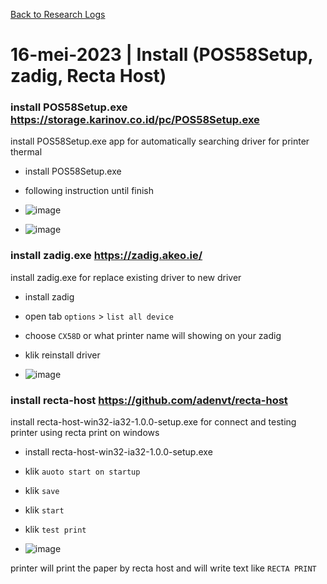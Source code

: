 [Back to Research Logs](https://github.com/denitiawan/research-electron-react-boilerplate-printthermal/blob/main/research-logs.md)

# 16-mei-2023 | Install (POS58Setup, zadig,  Recta Host)

### install POS58Setup.exe https://storage.karinov.co.id/pc/POS58Setup.exe
install POS58Setup.exe app for automatically searching driver for printer thermal
- install POS58Setup.exe
- following instruction until finish

- ![image](https://github.com/denitiawan/research-electron-react-boilerplate-printthermal/assets/11941308/af18e2b5-5f87-4881-9ea4-4a5c081698e5)

- ![image](https://github.com/denitiawan/research-electron-react-boilerplate-printthermal/assets/11941308/670e5aa4-0f3c-4b7e-8c29-ac672f9cf823)


### install zadig.exe https://zadig.akeo.ie/
install zadig.exe for replace existing driver to new driver
- install zadig
- open tab `options` > `list all device`
- choose `CX58D` or what printer name will showing on your zadig
- klik reinstall driver

- ![image](https://github.com/denitiawan/research-electron-react-boilerplate-printthermal/assets/11941308/aee9f92e-c7f4-4948-9b13-686085801fff)


### install recta-host https://github.com/adenvt/recta-host
install recta-host-win32-ia32-1.0.0-setup.exe for connect and testing printer using recta print on windows
- install recta-host-win32-ia32-1.0.0-setup.exe
- klik `auoto start on startup`
- klik `save`
- klik `start`
- klik `test print`


- ![image](https://github.com/denitiawan/research-electron-react-boilerplate-printthermal/assets/11941308/d810a277-a33b-4b2f-8175-b704e58b0e7c)

printer will print the paper by recta host and will write text like `RECTA PRINT`



